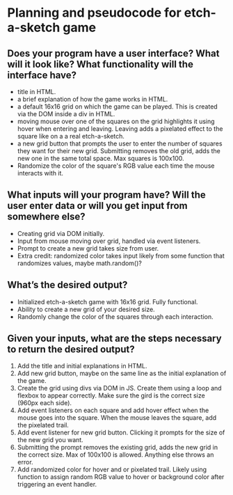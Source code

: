 # Planning and pseudocode for etch-a-sketch game
## Does your program have a user interface? What will it look like? What functionality will the interface have?
- title in HTML. 
- a brief explanation of how the game works in HTML. 
- a default 16x16 grid on which the game can be played. This is created via the DOM inside a div in HTML. 
- moving mouse over one of the squares on the grid highlights it using hover when entering and leaving. Leaving adds a pixelated effect to the square like on a a real etch-a-sketch. 
- a  new grid button that prompts the user to enter the number of squares they want for their new grid. Submitting removes the old grid, adds the new one in the same total space. Max squares is 100x100.
- Randomize the color of the square's RGB value each time the mouse interacts with it.
## What inputs will your program have? Will the user enter data or will you get input from somewhere else?
- Creating grid via DOM initially. 
- Input from mouse moving over grid, handled via event listeners. 
- Prompt to create a new grid takes size from user. 
- Extra credit: randomized color takes input likely from some function that randomizes values, maybe math.random()?
## What’s the desired output?
- Initialized etch-a-sketch game with 16x16 grid. Fully functional. 
- Ability to create a new grid of your desired size. 
- Randomly change the color of the squares through each interaction. 
## Given your inputs, what are the steps necessary to return the desired output?
1. Add the title and initial explanations in HTML. 
2. Add new grid button, maybe on the same line as the initial explanation of the game. 
3. Create the grid using divs via DOM in JS. Create them using a loop and flexbox to appear correctly. Make sure the gird is the correct size (960px each side). 
4. Add event listeners on each square and add hover effect when the mouse goes into the square. When the mouse leaves the square, add the pixelated trail. 
5. Add event listener for new grid button. Clicking it prompts for the size of the new grid you want. 
6. Submitting the prompt removes the existing grid, adds the new grid in the correct size. Max of 100x100 is allowed. Anything else throws an error. 
7. Add randomized color for hover and or pixelated trail. Likely using function to assign random RGB value to hover or background color after triggering an event handler. 